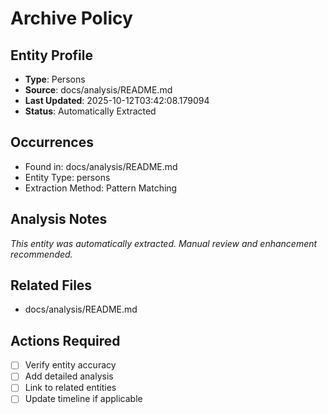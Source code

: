 # Archive Policy

## Entity Profile
- **Type**: Persons
- **Source**: docs/analysis/README.md
- **Last Updated**: 2025-10-12T03:42:08.179094
- **Status**: Automatically Extracted

## Occurrences
- Found in: docs/analysis/README.md
- Entity Type: persons
- Extraction Method: Pattern Matching

## Analysis Notes
*This entity was automatically extracted. Manual review and enhancement recommended.*

## Related Files
- docs/analysis/README.md

## Actions Required
- [ ] Verify entity accuracy
- [ ] Add detailed analysis
- [ ] Link to related entities
- [ ] Update timeline if applicable
